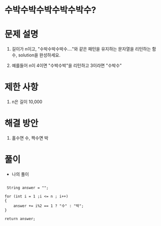 # 수박수박수박수박수박수?

# 문제 설명

1. 길이가 n이고, "수박수박수박수...."와 같은 패턴을 유지하는 문자열을 리턴하는 함수, solution을 완성하세요. 

2. 예를들어 n이 4이면 "수박수박"을 리턴하고 3이라면 "수박수"

# 제한 사항

1. n은 길이 10,000

# 해결 방안

1. 홀수면 수, 짝수면 박

# 풀이

- 나의 풀이

```

 String answer = "";
        
for (int i = 1 ;i <= n ; i++) 
{
    answer += i%2 == 1 ? "수" : "박";
}

return answer;

```

